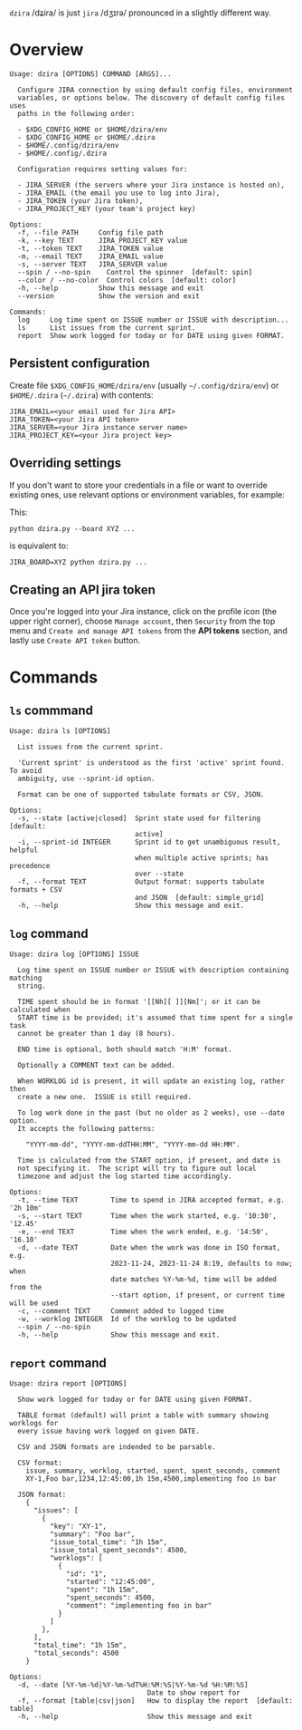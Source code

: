 `dzira` /dʑira/ is just `jira` /dʒɪrə/ pronounced in a slightly different way.

# Overview

```
Usage: dzira [OPTIONS] COMMAND [ARGS]...

  Configure JIRA connection by using default config files, environment
  variables, or options below. The discovery of default config files uses
  paths in the following order:

  - $XDG_CONFIG_HOME or $HOME/dzira/env
  - $XDG_CONFIG_HOME or $HOME/.dzira
  - $HOME/.config/dzira/env
  - $HOME/.config/.dzira

  Configuration requires setting values for:

  - JIRA_SERVER (the servers where your Jira instance is hosted on),
  - JIRA_EMAIL (the email you use to log into Jira),
  - JIRA_TOKEN (your Jira token),
  - JIRA_PROJECT_KEY (your team's project key)

Options:
  -f, --file PATH     Config file path
  -k, --key TEXT      JIRA_PROJECT_KEY value
  -t, --token TEXT    JIRA_TOKEN value
  -m, --email TEXT    JIRA_EMAIL value
  -s, --server TEXT   JIRA_SERVER value
  --spin / --no-spin    Control the spinner  [default: spin]
  --color / --no-color  Control colors  [default: color]
  -h, --help          Show this message and exit
  --version           Show the version and exit

Commands:
  log     Log time spent on ISSUE number or ISSUE with description...
  ls      List issues from the current sprint.
  report  Show work logged for today or for DATE using given FORMAT.
```


## Persistent configuration

Create file `$XDG_CONFIG_HOME/dzira/env` (usually `~/.config/dzira/env`) 
or `$HOME/.dzira` (`~/.dzira`) with contents:

```text
JIRA_EMAIL=<your email used for Jira API>
JIRA_TOKEN=<your Jira API token>
JIRA_SERVER=<your Jira instance server name>
JIRA_PROJECT_KEY=<your Jira project key>
```


## Overriding settings

If you don't want to store your credentials in a file or want to override existing
ones, use relevant options or environment variables, for example:

This:

`python dzira.py --board XYZ ...`

is equivalent to:

`JIRA_BOARD=XYZ python dzira.py ...`


## Creating an API jira token

Once you're logged into your Jira instance, click on the profile icon (the upper
right corner), choose `Manage account`, then `Security` from the top menu and
`Create and manage API tokens` from the **API tokens** section, and lastly use
`Create API token` button.


# Commands

## `ls` commmand

```
Usage: dzira ls [OPTIONS]

  List issues from the current sprint.

  'Current sprint' is understood as the first 'active' sprint found. To avoid
  ambiguity, use --sprint-id option.

  Format can be one of supported tabulate formats or CSV, JSON.

Options:
  -s, --state [active|closed]  Sprint state used for filtering  [default:
                               active]
  -i, --sprint-id INTEGER      Sprint id to get unambiguous result, helpful
                               when multiple active sprints; has precedence
                               over --state
  -f, --format TEXT            Output format: supports tabulate formats + CSV
                               and JSON  [default: simple_grid]
  -h, --help                   Show this message and exit.
```


## `log` command

```
Usage: dzira log [OPTIONS] ISSUE

  Log time spent on ISSUE number or ISSUE with description containing matching
  string.

  TIME spent should be in format '[[Nh][ ]][Nm]'; or it can be calculated when
  START time is be provided; it's assumed that time spent for a single task
  cannot be greater than 1 day (8 hours).

  END time is optional, both should match 'H:M' format.

  Optionally a COMMENT text can be added.

  When WORKLOG id is present, it will update an existing log, rather then
  create a new one.  ISSUE is still required.

  To log work done in the past (but no older as 2 weeks), use --date option.
  It accepts the following patterns:

    "YYYY-mm-dd", "YYYY-mm-ddTHH:MM", "YYYY-mm-dd HH:MM".

  Time is calculated from the START option, if present, and date is
  not specifying it.  The script will try to figure out local
  timezone and adjust the log started time accordingly.

Options:
  -t, --time TEXT        Time to spend in JIRA accepted format, e.g. '2h 10m'
  -s, --start TEXT       Time when the work started, e.g. '10:30', '12.45'
  -e, --end TEXT         Time when the work ended, e.g. '14:50', '16.10'
  -d, --date TEXT        Date when the work was done in ISO format, e.g.
                         2023-11-24, 2023-11-24 8:19, defaults to now; when
                         date matches %Y-%m-%d, time will be added from the
                         --start option, if present, or current time will be used
  -c, --comment TEXT     Comment added to logged time
  -w, --worklog INTEGER  Id of the worklog to be updated
  --spin / --no-spin
  -h, --help             Show this message and exit.
```


## `report` command

```
Usage: dzira report [OPTIONS]

  Show work logged for today or for DATE using given FORMAT.

  TABLE format (default) will print a table with summary showing worklogs for
  every issue having work logged on given DATE.

  CSV and JSON formats are indended to be parsable.

  CSV format:
    issue, summary, worklog, started, spent, spent_seconds, comment
    XY-1,Foo bar,1234,12:45:00,1h 15m,4500,implementing foo in bar

  JSON format:
    {
      "issues": [
        {
          "key": "XY-1",
          "summary": "Foo bar",
          "issue_total_time": "1h 15m",
          "issue_total_spent_seconds": 4500,
          "worklogs": [
            {
              "id": "1",
              "started": "12:45:00",
              "spent": "1h 15m",
              "spent_seconds": 4500,
              "comment": "implementing foo in bar"
            }
          ]
        },
      ],
      "total_time": "1h 15m",
      "total_seconds": 4500
    }

Options:
  -d, --date [%Y-%m-%d|%Y-%m-%dT%H:%M:%S|%Y-%m-%d %H:%M:%S]
                                  Date to show report for
  -f, --format [table|csv|json]   How to display the report  [default: table]
  -h, --help                      Show this message and exit
```
